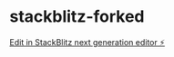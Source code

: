 # stackblitz-forked

[Edit in StackBlitz next generation editor ⚡️](https://stackblitz.com/~/github.com/dpetrisor/stackblitz-forked)